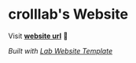 
# crolllab's Website

Visit **[website url](#)** 🚀

_Built with [Lab Website Template](https://greene-lab.gitbook.io/lab-website-template-docs)_

